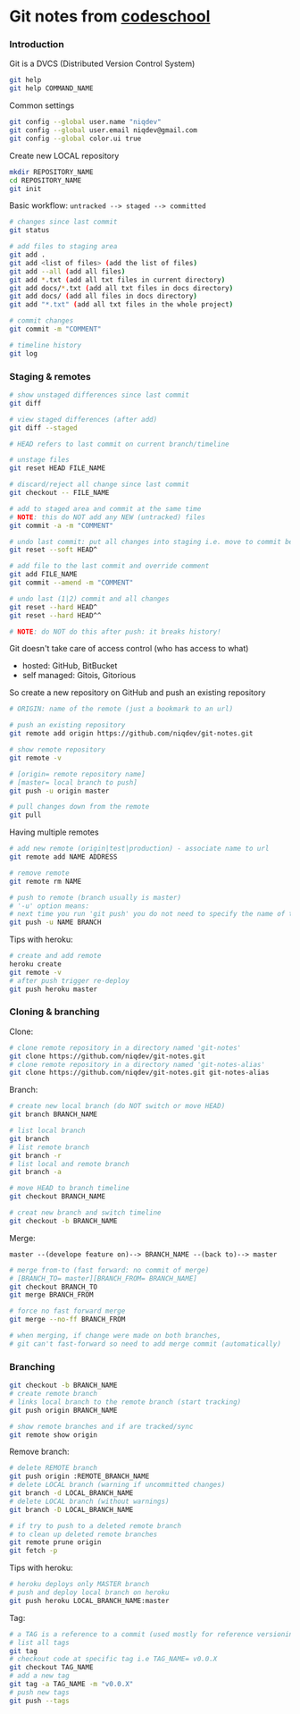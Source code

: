 # Git notes from [codeschool](https://www.codeschool.com/paths/git)

### Introduction

Git is a DVCS (Distributed Version Control System)

```bash
git help
git help COMMAND_NAME
```

Common settings
```bash
git config --global user.name "niqdev"
git config --global user.email niqdev@gmail.com
git config --global color.ui true
```

Create new LOCAL repository
```bash
mkdir REPOSITORY_NAME
cd REPOSITORY_NAME
git init
```

Basic workflow: `untracked --> staged --> committed`
```bash
# changes since last commit
git status

# add files to staging area
git add .
git add <list of files> (add the list of files)
git add --all (add all files)
git add *.txt (add all txt files in current directory)
git add docs/*.txt (add all txt files in docs directory)
git add docs/ (add all files in docs directory)
git add "*.txt" (add all txt files in the whole project)

# commit changes
git commit -m "COMMENT"

# timeline history
git log
```

### Staging & remotes

```bash
# show unstaged differences since last commit
git diff

# view staged differences (after add)
git diff --staged

# HEAD refers to last commit on current branch/timeline

# unstage files
git reset HEAD FILE_NAME

# discard/reject all change since last commit
git checkout -- FILE_NAME

# add to staged area and commit at the same time
# NOTE: this do NOT add any NEW (untracked) files
git commit -a -m "COMMENT"

# undo last commit: put all changes into staging i.e. move to commit before HEAD
git reset --soft HEAD^

# add file to the last commit and override comment
git add FILE_NAME
git commit --amend -m "COMMENT"

# undo last (1|2) commit and all changes
git reset --hard HEAD^
git reset --hard HEAD^^

# NOTE: do NOT do this after push: it breaks history!
```

Git doesn't take care of access control (who has access to what)
* hosted: GitHub, BitBucket
* self managed: Gitois, Gitorious

So create a new repository on GitHub and push an existing repository

```bash
# ORIGIN: name of the remote (just a bookmark to an url)

# push an existing repository
git remote add origin https://github.com/niqdev/git-notes.git

# show remote repository
git remote -v

# [origin= remote repository name]
# [master= local branch to push]
git push -u origin master

# pull changes down from the remote
git pull
```

Having multiple remotes
```bash
# add new remote (origin|test|production) - associate name to url
git remote add NAME ADDRESS

# remove remote
git remote rm NAME

# push to remote (branch usually is master)
# '-u' option means:
# next time you run 'git push' you do not need to specify the name of the branch
git push -u NAME BRANCH
```

Tips with heroku:
```bash
# create and add remote
heroku create
git remote -v
# after push trigger re-deploy
git push heroku master
```

### Cloning & branching

Clone:
```bash
# clone remote repository in a directory named 'git-notes'
git clone https://github.com/niqdev/git-notes.git
# clone remote repository in a directory named 'git-notes-alias'
git clone https://github.com/niqdev/git-notes.git git-notes-alias
```

Branch:
```bash
# create new local branch (do NOT switch or move HEAD)
git branch BRANCH_NAME

# list local branch
git branch
# list remote branch
git branch -r
# list local and remote branch
git branch -a

# move HEAD to branch timeline
git checkout BRANCH_NAME

# creat new branch and switch timeline
git checkout -b BRANCH_NAME
```

Merge:

`master --(develope feature on)--> BRANCH_NAME --(back to)--> master`

```bash
# merge from-to (fast forward: no commit of merge)
# [BRANCH_TO= master][BRANCH_FROM= BRANCH_NAME]
git checkout BRANCH_TO
git merge BRANCH_FROM

# force no fast forward merge
git merge --no-ff BRANCH_FROM

# when merging, if change were made on both branches,
# git can't fast-forward so need to add merge commit (automatically)
```

### Branching
```bash
git checkout -b BRANCH_NAME
# create remote branch
# links local branch to the remote branch (start tracking)
git push origin BRANCH_NAME

# show remote branches and if are tracked/sync
git remote show origin
```

Remove branch:
```bash
# delete REMOTE branch
git push origin :REMOTE_BRANCH_NAME
# delete LOCAL branch (warning if uncommitted changes)
git branch -d LOCAL_BRANCH_NAME
# delete LOCAL branch (without warnings)
git branch -D LOCAL_BRANCH_NAME

# if try to push to a deleted remote branch
# to clean up deleted remote branches
git remote prune origin
git fetch -p
```

Tips with heroku:
```bash
# heroku deploys only MASTER branch
# push and deploy local branch on heroku
git push heroku LOCAL_BRANCH_NAME:master
```

Tag:
```bash
# a TAG is a reference to a commit (used mostly for reference versioning)
# list all tags
git tag
# checkout code at specific tag i.e TAG_NAME= v0.0.X
git checkout TAG_NAME
# add a new tag
git tag -a TAG_NAME -m "v0.0.X"
# push new tags
git push --tags
```
